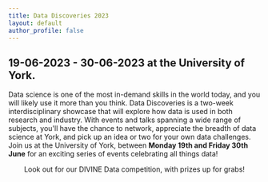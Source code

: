 ```yaml
---
title: Data Discoveries 2023
layout: default
author_profile: false
---
```


## 19-06-2023 - 30-06-2023 at the University of York.

Data science is one of the most in-demand skills in the world today, and you will likely use it more than you think. Data Discoveries is a two-week interdisciplinary showcase that will explore how data is used in both research and industry. With events and talks spanning a wide range of subjects, you'll have the chance to network, appreciate the breadth of data science at York, and pick up an idea or two for your own data challenges.
Join us at the University of York, between **Monday 19th and Friday 30th June** for an exciting series of events celebrating all things data!

<p style="text-align: center;">Look out for our DIVINE Data competition, with prizes up for grabs! </p>
